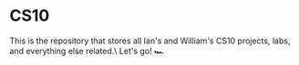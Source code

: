 # CS10
This is the repository that stores all Ian's and William's CS10 projects, labs, and everything else related.\\
Let's go! 🏎️
